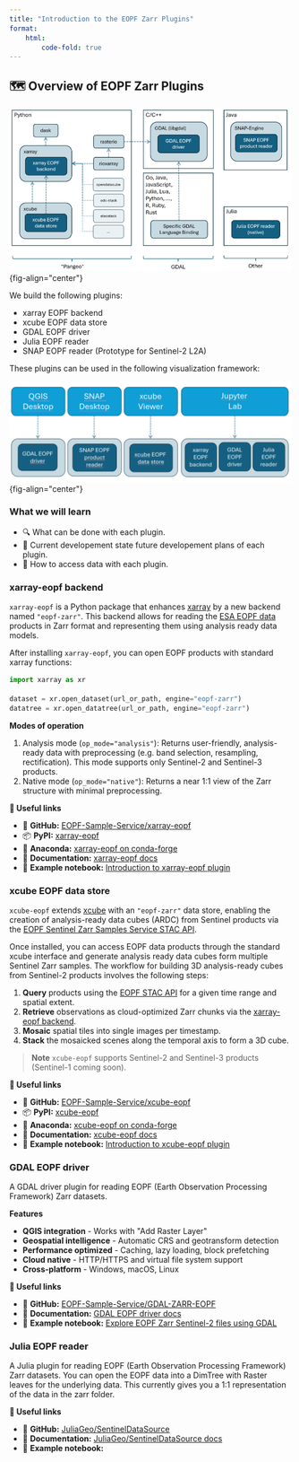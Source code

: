 ```yaml
---
title: "Introduction to the EOPF Zarr Plugins"
format:
    html:
        code-fold: true
---
```


## 🗺️ Overview of EOPF Zarr Plugins

![plugin_overview](img/plugin_overview.png){fig-align="center"}

We build the following plugins:

* xarray EOPF backend
* xcube EOPF data store
* GDAL EOPF driver
* Julia EOPF reader
* SNAP EOPF reader (Prototype for Sentinel-2 L2A)

These plugins can be used in the following visualization framework:

![visualization_overview](img/visualization_overview.png){fig-align="center"}

### What we will learn

- 🔍 What can be done with each plugin.
- 🌳 Current developement state future developement plans of each plugin.
- 🔦 How to access data with each plugin.


### xarray-eopf backend

`xarray-eopf` is a Python package that enhances [xarray](https://docs.xarray.dev/en/stable/user-guide/io.html) by a new backend
named `"eopf-zarr"`. This backend allows for reading the [ESA EOPF data](https://eopf.copernicus.eu/eopf-products-and-adfs/) products
in Zarr format and representing them using analysis ready data models.

After installing `xarray-eopf`, you can open EOPF products with standard xarray functions:

```python
import xarray as xr

dataset = xr.open_dataset(url_or_path, engine="eopf-zarr")
datatree = xr.open_datatree(url_or_path, engine="eopf-zarr")
```

**Modes of operation**

1. Analysis mode (`op_mode="analysis"`): Returns user-friendly, analysis-ready data
   with preprocessing (e.g. band selection, resampling, rectification). This mode
   supports only Sentinel-2 and Sentinel-3 products.
2. Native mode (`op_mode="native"`): Returns a near 1:1 view of the Zarr structure
   with minimal preprocessing.

**🔗 Useful links**

- 🐙 **GitHub:** [EOPF-Sample-Service/xarray-eopf](https://github.com/EOPF-Sample-Service/xarray-eopf)
- 📦 **PyPI:** [xarray-eopf](https://pypi.org/project/xarray-eopf)
- 🐍 **Anaconda:** [xarray-eopf on conda-forge](https://anaconda.org/conda-forge/xarray-eopf)
- 📖 **Documentation:** [xarray-eopf docs](https://eopf-sample-service.github.io/xarray-eopf)
- 📓 **Example notebook:** [Introduction to xarray-eopf plugin](https://eopf-sample-service.github.io/eopf-sample-notebooks/introduction-xarray-eopf-plugin)


### xcube EOPF data store

`xcube-eopf` extends [xcube](https://xcube.readthedocs.io/en/latest) with an
`"eopf-zarr"` data store, enabling the creation of analysis-ready data cubes (ARDC)
from Sentinel products via the [EOPF Sentinel Zarr Samples Service STAC API](https://stac.browser.user.eopf.eodc.eu/?.language=en).

Once installed, you can access EOPF data products through the standard xcube interface
and generate analysis ready data cubes form multiple Sentinel Zarr samples. The
workflow for building 3D analysis-ready cubes from Sentinel-2 products involves
the following steps:

1. **Query** products using the [EOPF STAC API](https://stac.browser.user.eopf.eodc.eu/)
   for a given time range and spatial extent.
2. **Retrieve** observations as cloud-optimized Zarr chunks via the
   [xarray-eopf backend](https://eopf-sample-service.github.io/xarray-eopf/).
3. **Mosaic** spatial tiles into single images per timestamp.
4. **Stack** the mosaicked scenes along the temporal axis to form a 3D cube.

> **Note**
> `xcube-eopf` supports Sentinel-2 and Sentinel-3 products (Sentinel-1 coming soon).

**🔗 Useful links**

- 🐙 **GitHub:** [EOPF-Sample-Service/xcube-eopf](https://github.com/EOPF-Sample-Service/xcube-eopf)
- 📦 **PyPI:** [xcube-eopf](https://pypi.org/project/xcube-eopf)
- 🐍 **Anaconda:** [xcube-eopf on conda-forge](https://anaconda.org/conda-forge/xcube-eopf)
- 📖 **Documentation:** [xcube-eopf docs](https://eopf-sample-service.github.io/xcube-eopf)
- 📓 **Example notebook:** [Introduction to xcube-eopf plugin](https://eopf-sample-service.github.io/eopf-sample-notebooks/introduction-xcube-eopf-plugin)


### GDAL EOPF driver

A GDAL driver plugin for reading EOPF (Earth Observation Processing Framework) Zarr datasets.

**Features**

- **QGIS integration** - Works with "Add Raster Layer"
- **Geospatial intelligence** - Automatic CRS and geotransform detection
- **Performance optimized** - Caching, lazy loading, block prefetching
- **Cloud native** - HTTP/HTTPS and virtual file system support
- **Cross-platform** - Windows, macOS, Linux

**🔗 Useful links**

- 🐙 **GitHub:** [EOPF-Sample-Service/GDAL-ZARR-EOPF](https://github.com/EOPF-Sample-Service/GDAL-ZARR-EOPF)
- 📖 **Documentation:** [GDAL EOPF driver docs](https://github.com/EOPF-Sample-Service/GDAL-ZARR-EOPF/blob/main/README.md)
- 📓 **Example notebook:** [Explore EOPF Zarr Sentinel-2 files using GDAL](https://eopf-sample-service.github.io/eopf-sample-notebooks/gdal-explore-zarr)


### Julia EOPF reader

A Julia plugin for reading EOPF (Earth Observation Processing Framework) Zarr datasets.
You can open the EOPF data into a DimTree with Raster leaves for the underlying data. 
This currently gives you a 1:1 representation of the data in the zarr folder.

**🔗 Useful links**

- 🐙 **GitHub:** [JuliaGeo/SentinelDataSource](https://github.com/JuliaGeo/SentinelDataSource.jl)
- 📖 **Documentation:** [JuliaGeo/SentinelDataSource docs](https://github.com/JuliaGeo/SentinelDataSource.jl/blob/main/README.md)
- 📓 **Example notebook:**
